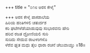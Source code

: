 +++
title = "೦೧೮ ಅರಸ ಕೇಳೈ"

+++
ಅರಸ ಕೇಳೈ ಪಾಕಶಾಲೆಯ   
ಹಿರಿಯ ಹಂತಿಗಳಲಿ ಚತುರ್ದಶ  
ಕರಿ ಘಟೆಗಳೆಡೆಯಾಡುವುವು ಸಂಭಾರವನು ಹೇರಿ  
ಹರಿವ ರಜತ ದ್ರೋಣಿಯಲಿ ಸುರಿ   
ಸುರಿದು ಸೇದುವ ರಾಟಳಂಗಳೊ  
ಳೆರೆವ ಘೃತ ಮಧು ತೈಲ ಧಾರಾ ರಚನೆ ಚೆಲುವಾಯ್ತು  ॥18॥